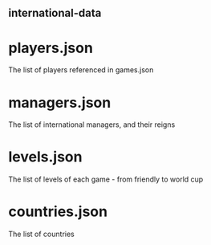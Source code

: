 ## international-data
# players.json
The list of players referenced in games.json 

# managers.json
The list of international managers, and their reigns

# levels.json
The list of levels of each game - from friendly to world cup

# countries.json
The list of countries
